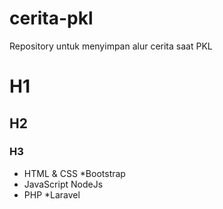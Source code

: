 # cerita-pkl
Repository untuk menyimpan alur cerita saat PKL
# H1
## H2
### H3

- HTML & CSS
  *Bootstrap
- JavaScript
  NodeJs
- PHP
  *Laravel
